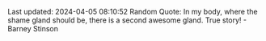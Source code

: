 Last updated: 2024-04-05 08:10:52
Random Quote: In my body, where the shame gland should be, there is a second awesome gland. True story! - Barney Stinson